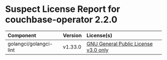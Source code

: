 
Suspect License Report for couchbase-operator 2.2.0
===================================================

|Component|Version|License(s)|
| :--- | :--- | :--- |
|golangci/golangci-lint|v1.33.0|[GNU General Public License v3.0 only](../../license-data/f5135f7b-f17e-473a-839b-3ea12860f761.txt)|
